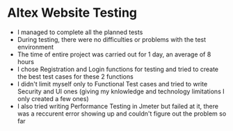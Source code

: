 # Altex Website Testing
- I managed to complete all the planned tests
- During testing, there were no difficulties or problems with the test environment
- The time of entire project was carried out for 1 day, an average of 8 hours 
- I chose Registration and Login functions for testing and tried to create the best test cases for these 2 functions
- I didn't limit myself only to Functional Test cases and tried to write Security and UI ones (giving my knlowledge and technology limitations I only created a few ones)
- I also tried writing Performance Testing in Jmeter but failed at it, there was a reccurent error showing up and couldn't figure out the problem so far
